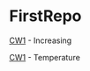 # FirstRepo


[CW1](https://emineayranci.github.io/FirstRepo/increasing) - Increasing

[CW1](https://emineayranci.github.io/FirstRepo/CtoF) - Temperature

